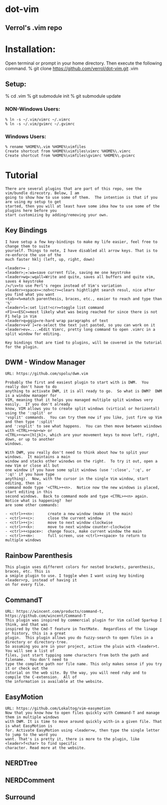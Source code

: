 dot-vim
=======

Verrol's .vim repo
------------------

# Installation:
  Open terminal or prompt in your home directory. Then execute the following command.
  % git clone https://github.com/verrol/dot-vim.git .vim

## Setup:
   % cd .vim
   % git submodule init
   % git submodule update

### NON-Windows Users:
    % ln -s ~/.vim/vimrc ~/.vimrc
    % ln -s ~/.vim/gvimrc ~/.gvimrc

### Windows Users:
    % rename %HOME%\.vim %HOME%\vimfiles
    Create shortcut from %HOME%\vimfiles\vimrc %HOME%\.vimrc
    Create shortcut from %HOME%\vimfiles\gvimrc %HOME%\.gvimrc

# Tutorial
    There are several plugins that are part of this repo, see the vim/bundle direcotry. Below, I am
    going to show how to use some of them.  The intention is that if you are using my setup to get
    started, then you will at least have some idea how to use some of the plugins here before you
    start customizing by adding/removing your own.

## Key Bindings
    I have setup a few key-bindings to make my life easier, feel free to change them to suite
    yourself. Things to note, I have disabled all arrow keys. That is to re-enforce the use of the
    much faster hklj (left, up, right, down)

    <leader>= ;
    <leader>;=:wa=save current file, saving me one keystroke
    <leader>wq=:wqall=Write and quite, saves all buffers and quite vim, saves 4 keystroke
    /=/\v=to use Perl's regex instead of Vim's variation
    <leader><space>=:noh<cr>=clears hightlight search resul, nice after you find what you want
    <tab>=%=match parenthesis, braces, etc., easier to reach and type than '%'
    <leader>l=:set list!<cr>=toggle list command
    <F1>=<ESC>=most likely what was being reached for since there is not F1 help in Vim
    <leader>q=gqip=re-hard wrap paragraphs of text
    <leader>v=V`]=re-select the text just pasted, so you can work on it
    <leader>ev=....=Edit Vimrc, pretty long command to open .vimrc in a split window for editing.

    Key bindings that are tied to plugins, will be covered in the tutorial for the plugin.

## DWM - Window Manager
    URL: https://github.com/spolu/dwm.vim

    Probably the first and easiest plugin to start with is DWM.  You really don't have to do
    anything to activate DWM, it is all ready to go.  So what is DWM?  DWM is a window manager for
    VIM, meaning that it helps you managed multiple split windows very easily.  If you don't already
    know, VIM allows you to create split windows (virtical or horizontal) using the ':split' or
    'vsplit' commands.  You can try them now if you like, just fire up Vim and then type ':split'
    and ':vsplit' to see what happens.  You can then move between wiindows with <CTRL>+<w><w> or
    <CTRL>+<w><[hljk]>, which are your movement keys to move left, right, down, or up to another
    windows.

    With DWM, you really don't need to think about how to split your windows.  It maintains a main
    window and stacks other winodws on the right.  To try it out, open a new Vim or close all but
    one window if you have some split windows (use ':close', ':q', or ':q!' if you have type
    anything).  Now, with the cursor in the single Vim window, start editing, then in
    command mode type '<CTRL>+<n>.  Notice now the new windows is placed, start editing in this
    second windows.  Back to command mode and type <CTRL>+<n> again.  Notice what is happening?  her
    are some other commands:

    - <ctrl>+<n>:      create a new window (make it the main)
    - <ctrl>+<c>:      close the current window
    - <ctrl>+<j>:      move to next window clockwise
    - <ctrl>+<k>:      move to next window counter-clockwise
    - <ctrl>+<space>:  change foucs, make current window the main
    - <ctrl>+<m>:      full screen, use <ctrl>+<space> to return to multiple windows

## Rainbow Parenthesis
    This plugin uses different colors for nested brackets, parenthesis, braces, etc. This is
    a smiple plugin to use. I toggle when I want using key binding <leader>rp, instead of having it
    on for every file.

## CommandT
    URL: https://wincent.com/products/command-t, https://github.com/wincent/Command-T
    This plugin was inspired by commercial plugin for Vim called Sparkup I think, and that was
    inspired by the Cmd-T feature in TextMate.  Regardless of the linage or history, this is a great
    plugin.  This plugin allows you do fuzzy-search to open files in a directory or directory-tree.
    So assuming you are in your project, active the pluin with <leader>t.  You will see a list of
    files, just start typping some characters from both the path and filename.  You don't need to
    type the complete path nor file name. This only makes sense if you try it or check out the
    tutorial on the web site. By the way, you will need ruby and to compile the C-extension.  All of
    the information is available at the website.

## EasyMotion
    URL: https://github.com/Lokaltog/vim-easymotion
    Now that you know how to open files quickly with Command-T and manage them in multiple windows
    with DWM. It is time to move around quickly with-in a given file. That is what EasyMotion is
    for. Activate EasyMotion using <leader>w, then type the single letter to jump to the word you
    want. That's is pretty it, there is more to the plugin, like <leader>f<char> to find specific
    character. Read more at the website.

## NERDTree

## NERDComment

## Surround


